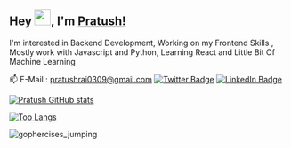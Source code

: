 ## Hey <img src="https://github.com/TheDudeThatCode/TheDudeThatCode/blob/master/Assets/Hi.gif" width="29px">, I'm [Pratush!](https://github.com/pratushrai0309/) 

I'm interested in Backend Development,
Working on my Frontend Skills ,
Mostly work with Javascript and Python,
Learning React and Little Bit Of Machine Learning

📫 E-Mail : pratushrai0309@gmail.com
[![Twitter Badge](https://img.shields.io/badge/Twitter-Profile-informational?style=flat&logo=twitter&logoColor=white&color=1CA2F1)](https://twitter.com/PratushRai)
[![LinkedIn Badge](https://img.shields.io/badge/LinkedIn-Profile-informational?style=flat&logo=linkedin&logoColor=white&color=0D76A8)](https://www.linkedin.com/in/pratush-rai-012752186/)




[![Pratush GitHub stats](https://github-readme-stats.vercel.app/api?username=pratushrai0309&show_icons=true&theme=radical)](https://github.com/pratushrai0309/github-readme-stats)

[![Top Langs](https://github-readme-stats.vercel.app/api/top-langs/?username=pratushrai0309&layout=compact&show_icons=true&theme=radical)](https://github.com/pratushrai0309/github-readme-stats)

![gophercises_jumping](https://user-images.githubusercontent.com/46784707/165553246-2d430fe8-e533-4237-82d7-aa7c910ca24f.gif)


<!---
pratushrai0309/pratushrai0309 is a ✨ special ✨ repository because its `README.md` (this file) appears on your GitHub profile.
You can click the Preview link to take a look at your changes.
--->
